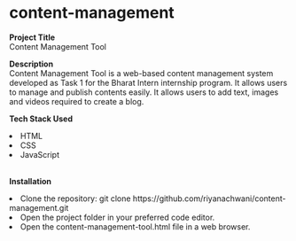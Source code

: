 # content-management
**Project Title**
<br>
Content Management Tool

**Description**
<br>
Content Management Tool is a web-based content management system developed as Task 1 for the Bharat Intern internship program. It allows users to manage and publish contents easily. It allows users to add text, images and videos required to create a blog. 

**Tech Stack Used**
<br>
<li>HTML</li>
<li>CSS</li>
<li>JavaScript</li>
<br>

**Installation**
<br>
<li>Clone the repository: git clone https://github.com/riyanachwani/content-management.git </li>
<li>Open the project folder in your preferred code editor.</li>
<li>Open the content-management-tool.html file in a web browser.</li>
